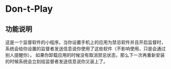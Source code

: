 # Don-t-Play

## 功能说明
这是一个监督软件的小程序。当你设置手机上的应用为禁忌软件并且开启监督时，系统会给你设置的监督者发送信息说你使用了这些软件（不影响使用，只是会通过别人提醒你）。
如果你卸载应用的时候没有取消禁忌状态，那么下一次再重新安装的时候系统会立刻给监督者发送信息说你又装上了。

